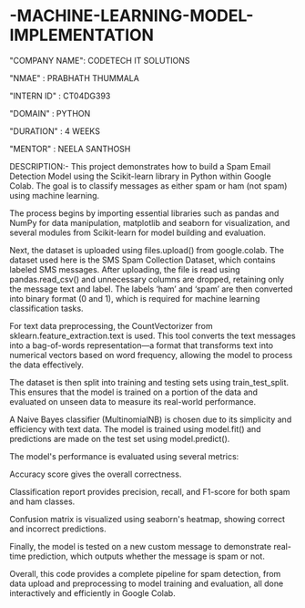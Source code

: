 # -MACHINE-LEARNING-MODEL-IMPLEMENTATION

"COMPANY NAME": CODETECH IT SOLUTIONS

"NMAE" : PRABHATH THUMMALA

"INTERN ID" : CT04DG393

"DOMAIN" : PYTHON

"DURATION" : 4 WEEKS

"MENTOR" : NEELA SANTHOSH

DESCRIPTION:-
This project demonstrates how to build a Spam Email Detection Model using the Scikit-learn library in Python within Google Colab. The goal is to classify messages as either spam or ham (not spam) using machine learning.

The process begins by importing essential libraries such as pandas and NumPy for data manipulation, matplotlib and seaborn for visualization, and several modules from Scikit-learn for model building and evaluation.

Next, the dataset is uploaded using files.upload() from google.colab. The dataset used here is the SMS Spam Collection Dataset, which contains labeled SMS messages. After uploading, the file is read using pandas.read_csv() and unnecessary columns are dropped, retaining only the message text and label. The labels ‘ham’ and ‘spam’ are then converted into binary format (0 and 1), which is required for machine learning classification tasks.

For text data preprocessing, the CountVectorizer from sklearn.feature_extraction.text is used. This tool converts the text messages into a bag-of-words representation—a format that transforms text into numerical vectors based on word frequency, allowing the model to process the data effectively.

The dataset is then split into training and testing sets using train_test_split. This ensures that the model is trained on a portion of the data and evaluated on unseen data to measure its real-world performance.

A Naive Bayes classifier (MultinomialNB) is chosen due to its simplicity and efficiency with text data. The model is trained using model.fit() and predictions are made on the test set using model.predict().

The model's performance is evaluated using several metrics:

Accuracy score gives the overall correctness.

Classification report provides precision, recall, and F1-score for both spam and ham classes.

Confusion matrix is visualized using seaborn's heatmap, showing correct and incorrect predictions.

Finally, the model is tested on a new custom message to demonstrate real-time prediction, which outputs whether the message is spam or not.

Overall, this code provides a complete pipeline for spam detection, from data upload and preprocessing to model training and evaluation, all done interactively and efficiently in Google Colab.

